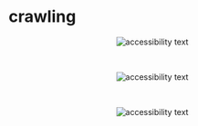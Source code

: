 # crawling
<!-- image 1 -->
<p align="center">
  <img src="https://drive.google.com/uc?export=view&id=1kzR-Wi1BC-AdzxULj3k5uEJu_iky-Bgn" alt="accessibility text">
</p>
<br>


<!-- image 2  -->

<p align="center">
  <img src="https://drive.google.com/uc?export=view&id=17cCZfsZzKD6Nt_8J_pjWv6zHFflPZyc5" alt="accessibility text">
</p>

<br>
<!-- image 3  -->

<p align="center">
  <img src="https://drive.google.com/uc?export=view&id=1HrznzXpR3FpDjAoz26IWM-5MOESAoFWA" alt="accessibility text">
</p>
